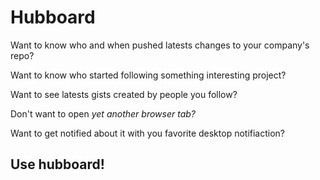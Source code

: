 # Hubboard

Want to know who and when pushed latests changes to your company's repo?

Want to know who started following something interesting project?

Want to see latests gists created by people you follow?

Don't want to open *yet another browser tab?*

Want to get notified about it with you favorite desktop notifiaction?

## Use hubboard!

